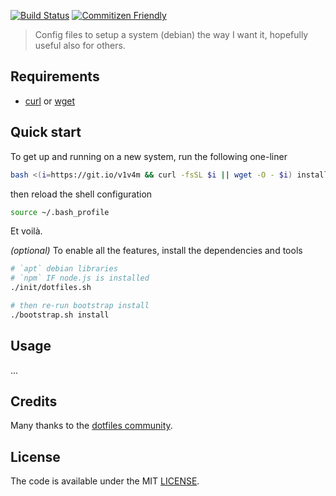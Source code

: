 [![Build Status](http://img.shields.io/travis/bymathias/dotfiles.svg?style=flat-square)](https://travis-ci.org/bymathias/dotfiles) [![Commitizen Friendly](https://img.shields.io/badge/commitizen-friendly-brightgreen.svg?style=flat-square)](http://commitizen.github.io/cz-cli/)
> Config files to setup a system (debian) the way I want it, hopefully useful also for others.

## Requirements

- [curl](https://curl.haxx.se/) or [wget](https://www.gnu.org/software/wget/)

## Quick start

To get up and running on a new system, run the following one-liner
```bash
bash <(i=https://git.io/v1v4m && curl -fsSL $i || wget -O - $i) install
```
then reload the shell configuration
```bash
source ~/.bash_profile
```
Et voil&agrave;.

_(optional)_ To enable all the features, install the dependencies and tools
```bash
# `apt` debian libraries
# `npm` IF node.js is installed
./init/dotfiles.sh

# then re-run bootstrap install
./bootstrap.sh install
```
## Usage

...

## Credits

Many thanks to the [dotfiles community](http://dotfiles.github.io/).

## License

The code is available under the MIT [LICENSE](https://github.com/bymathias/dotfiles/blob/master/LICENSE.txt).
